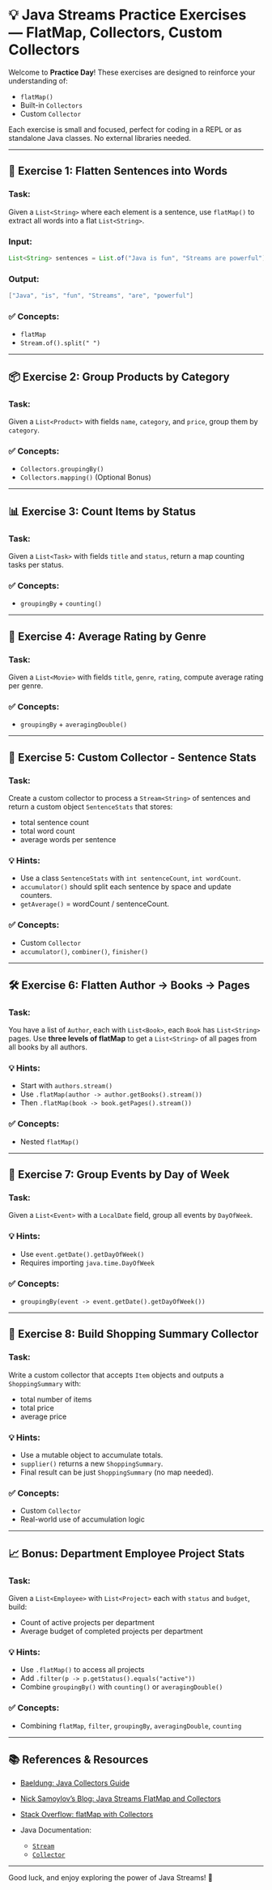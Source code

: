 # 💡 Java Streams Practice Exercises — FlatMap, Collectors, Custom Collectors

Welcome to **Practice Day**! These exercises are designed to reinforce your understanding of:

* `flatMap()`
* Built-in `Collectors`
* Custom `Collector`

Each exercise is small and focused, perfect for coding in a REPL or as standalone Java classes. No external libraries needed.

---

## 🔄 Exercise 1: Flatten Sentences into Words

### **Task:**

Given a `List<String>` where each element is a sentence, use `flatMap()` to extract all words into a flat `List<String>`.

### **Input:**

```java
List<String> sentences = List.of("Java is fun", "Streams are powerful");
```

### **Output:**

```java
["Java", "is", "fun", "Streams", "are", "powerful"]
```

### ✅ Concepts:

* `flatMap`
* `Stream.of().split(" ")`

---

## 📦 Exercise 2: Group Products by Category

### **Task:**

Given a `List<Product>` with fields `name`, `category`, and `price`, group them by `category`.

### ✅ Concepts:

* `Collectors.groupingBy()`
* `Collectors.mapping()` (Optional Bonus)

---

## 📊 Exercise 3: Count Items by Status

### **Task:**

Given a `List<Task>` with fields `title` and `status`, return a map counting tasks per status.

### ✅ Concepts:

* `groupingBy` + `counting()`

---

## 🧮 Exercise 4: Average Rating by Genre

### **Task:**

Given a `List<Movie>` with fields `title`, `genre`, `rating`, compute average rating per genre.

### ✅ Concepts:

* `groupingBy` + `averagingDouble()`

---

## 🔀 Exercise 5: Custom Collector - Sentence Stats

### **Task:**

Create a custom collector to process a `Stream<String>` of sentences and return a custom object `SentenceStats` that stores:

* total sentence count
* total word count
* average words per sentence

### 💡 Hints:

* Use a class `SentenceStats` with `int sentenceCount`, `int wordCount`.
* `accumulator()` should split each sentence by space and update counters.
* `getAverage()` = wordCount / sentenceCount.

### ✅ Concepts:

* Custom `Collector`
* `accumulator()`, `combiner()`, `finisher()`

---

## 🛠️ Exercise 6: Flatten Author → Books → Pages

### **Task:**

You have a list of `Author`, each with `List<Book>`, each `Book` has `List<String>` pages.
Use **three levels of flatMap** to get a `List<String>` of all pages from all books by all authors.

### 💡 Hints:

* Start with `authors.stream()`
* Use `.flatMap(author -> author.getBooks().stream())`
* Then `.flatMap(book -> book.getPages().stream())`

### ✅ Concepts:

* Nested `flatMap()`

---

## 📅 Exercise 7: Group Events by Day of Week

### **Task:**

Given a `List<Event>` with a `LocalDate` field, group all events by `DayOfWeek`.

### 💡 Hints:

* Use `event.getDate().getDayOfWeek()`
* Requires importing `java.time.DayOfWeek`

### ✅ Concepts:

* `groupingBy(event -> event.getDate().getDayOfWeek())`

---

## 🛒 Exercise 8: Build Shopping Summary Collector

### **Task:**

Write a custom collector that accepts `Item` objects and outputs a `ShoppingSummary` with:

* total number of items
* total price
* average price

### 💡 Hints:

* Use a mutable object to accumulate totals.
* `supplier()` returns a new `ShoppingSummary`.
* Final result can be just `ShoppingSummary` (no map needed).

### ✅ Concepts:

* Custom `Collector`
* Real-world use of accumulation logic

---

## 📈 Bonus: Department Employee Project Stats

### **Task:**

Given a `List<Employee>` with `List<Project>` each with `status` and `budget`, build:

* Count of active projects per department
* Average budget of completed projects per department

### 💡 Hints:

* Use `.flatMap()` to access all projects
* Add `.filter(p -> p.getStatus().equals("active"))`
* Combine `groupingBy()` with `counting()` or `averagingDouble()`

### ✅ Concepts:

* Combining `flatMap`, `filter`, `groupingBy`, `averagingDouble`, `counting`

---

## 📚 References & Resources

* [Baeldung: Java Collectors Guide](https://www.baeldung.com/java-collectors)
* [Nick Samoylov’s Blog: Java Streams FlatMap and Collectors](https://nicksamoylov.com/java/java-streams-37-collect-13-collectors-flatmapping-collector/)
* [Stack Overflow: flatMap with Collectors](https://stackoverflow.com/questions/44749463/perform-flatmap-operation-with-collectors)
* Java Documentation:

    * [`Stream`](https://docs.oracle.com/en/java/javase/17/docs/api/java.base/java/util/stream/Stream.html)
    * [`Collector`](https://docs.oracle.com/en/java/javase/17/docs/api/java.base/java/util/stream/Collector.html)

---

Good luck, and enjoy exploring the power of Java Streams! 🚀